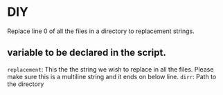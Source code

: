 # DIY
Replace line 0 of all the files in a directory to replacement strings.

## variable to be declared in the script.
`replacement`: This the the string we wish to replace in all the files. Please make sure this is a multiline string and it ends on below line.
`dirr`: Path to the directory
